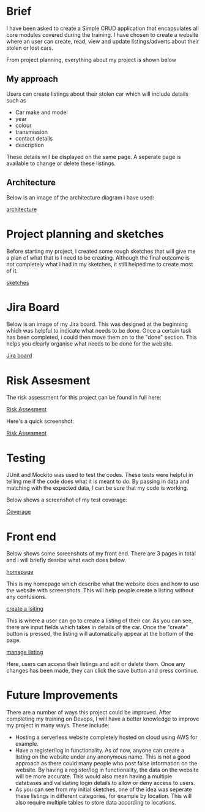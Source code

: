 # Brief
I have been asked to create a Simple CRUD application that encapsulates all core modules covered during the training. I have chosen to create a website where an user can create, read, view and update listings/adverts about their stolen or lost cars.

From project planning, everything about my project is shown below

## My approach

Users can create listings about their stolen car which will include details such as 

* Car make and model 
* year
* colour 
* transmission
* contact details 
* description

These details will be displayed on the same page. A seperate page is available to change or delete these listings.

## Architecture

Below is an image of the architecture diagram i have used:

[architecture](https://drive.google.com/file/d/1gHOgVjkV5A1Veb39vVAfpMjN3SlNZ6ZI/view?usp=sharing)

# Project planning and sketches

Before starting my project, I created some rough sketches that will give me a plan of what that is I need to be creating. Although the final outcome is not completely what I had in my sketches, it still helped me to create most of it.

[sketches](https://drive.google.com/file/d/1-k0iDDrBad9pDi_T66vcqJYEkN0SsYu9/view?usp=sharing)

# Jira Board

Below is an image of my Jira board. This was designed at the beginning which was helpful to indicate what needs to be done. Once a certain task has been completed, i could then move them on to the "done" section. This helps you clearly organise what needs to be done for the website.

[Jira board](https://drive.google.com/file/d/1tNxPWtm37gS2HZ5KbdKznGfgLDv_eoXR/view?usp=sharing)

# Risk Assesment

The risk assessment for this project can be found in full here:

[Risk Assesment](https://drive.google.com/file/d/1s0OcRk7yzXjWzevgUI6Osejn1GqBKP4J/view?usp=sharing)

Here's a quick screenshot:

[Risk Assesment](https://drive.google.com/file/d/1HrqhtBTHbNbsUzEg7960nzCUxa7UVK-f/view?usp=sharing)

# Testing

JUnit and Mockito was used to test the codes. These tests were helpful in telling me if the code does what it is meant to do. By passing in data and matching with the expected data, I can be sure that my code is working. 

Below shows a screenshot of my test coverage:

[Coverage](https://drive.google.com/file/d/1q7Bi5TKaJdAzk3395Q-viyFXsvQZJo4H/view?usp=sharing)

# Front end

Below shows some screenshots of my front end. There are 3 pages in total and i will briefly desribe what each does below.

[homepage](https://drive.google.com/file/d/1qjF9wCjEalggQiuDYQaHUv51C81hyRHE/view?usp=sharing)

This is my homepage which describe what the website does and how to use the website with screenshots. This will help people create a listing without any confusions.

[create a lsiting](https://drive.google.com/file/d/1xipAvdm0fca1esiYBVXf4VpoeD7Wi_qR/view?usp=sharing)

This is where a user can go to create a listing of their car. As you can see, there are input fields which takes in details of the car. Once the "create" button is pressed, the listing will automatically appear at the bottom of the page.

[manage listing](https://drive.google.com/file/d/1t-o_LKHXX6NUzXSVdCWIWvVH_dDUBLCJ/view?usp=sharing)

Here, users can access their listings and edit or delete them. Once any changes has been made, they can click the save button and press continue.

# Future Improvements

There are a number of ways this project could be improved. After completing my training on Devops, I will have a better knowledge to improve my project in many ways. These include:

* Hosting a serverless website completely hosted on cloud using AWS for example.
* Have a register/log in functionality. As of now, anyone can create a listing on the website under any anonymous name. This is not a good approach as there could many people who post false information on the website. By having a register/log in functionality, the data on the website will be more accurate. This would also mean having a multiple databases and validating login details to allow or deny access to users.
* As you can see from my initial sketches, one of the idea was seperate these listings in different categories, for example by location. This will also require multiple tables to store data according to locations.

